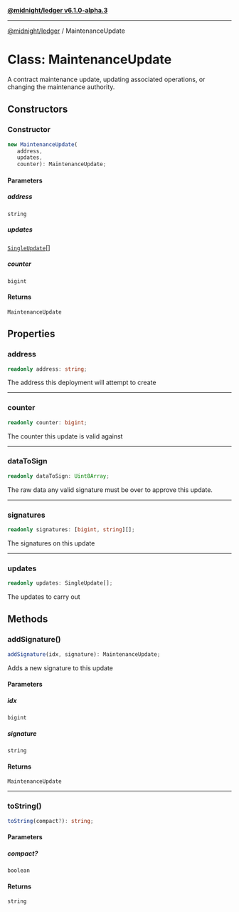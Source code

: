 [**@midnight/ledger v6.1.0-alpha.3**](../README.md)

***

[@midnight/ledger](../globals.md) / MaintenanceUpdate

# Class: MaintenanceUpdate

A contract maintenance update, updating associated operations, or
changing the maintenance authority.

## Constructors

### Constructor

```ts
new MaintenanceUpdate(
   address, 
   updates, 
   counter): MaintenanceUpdate;
```

#### Parameters

##### address

`string`

##### updates

[`SingleUpdate`](../type-aliases/SingleUpdate.md)[]

##### counter

`bigint`

#### Returns

`MaintenanceUpdate`

## Properties

### address

```ts
readonly address: string;
```

The address this deployment will attempt to create

***

### counter

```ts
readonly counter: bigint;
```

The counter this update is valid against

***

### dataToSign

```ts
readonly dataToSign: Uint8Array;
```

The raw data any valid signature must be over to approve this update.

***

### signatures

```ts
readonly signatures: [bigint, string][];
```

The signatures on this update

***

### updates

```ts
readonly updates: SingleUpdate[];
```

The updates to carry out

## Methods

### addSignature()

```ts
addSignature(idx, signature): MaintenanceUpdate;
```

Adds a new signature to this update

#### Parameters

##### idx

`bigint`

##### signature

`string`

#### Returns

`MaintenanceUpdate`

***

### toString()

```ts
toString(compact?): string;
```

#### Parameters

##### compact?

`boolean`

#### Returns

`string`
